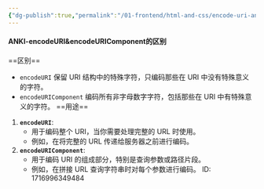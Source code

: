 ```yaml
---
{"dg-publish":true,"permalink":"/01-frontend/html-and-css/encode-uri-and-encode-uri-component/","created":"2024-05-30T17:41:19.000+08:00","updated":"2024-05-30T17:41:19.000+08:00"}
---
```


#### ANKI-encodeURI&encodeURIComponent的区别
==区别==
- `encodeURI` 保留 URI 结构中的特殊字符，只编码那些在 URI 中没有特殊意义的字符。
- `encodeURIComponent` 编码所有非字母数字字符，包括那些在 URI 中有特殊意义的字符。
==用途==
1. **`encodeURI`**:
    - 用于编码整个 URI，当你需要处理完整的 URL 时使用。
    - 例如，在将完整的 URL 传递给服务器之前进行编码。
2. **`encodeURIComponent`**:
    - 用于编码 URI 的组成部分，特别是查询参数或路径片段。
    - 例如，在拼接 URL 查询字符串时对每个参数进行编码。
ID: 1716996349484




